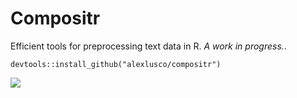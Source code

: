 # Compositr
Efficient tools for preprocessing text data in R. *A work in progress.*.

```devtools::install_github("alexlusco/compositr")```

![](https://github.com/alexlusco/compositr/blob/master/compositor.jpg)

